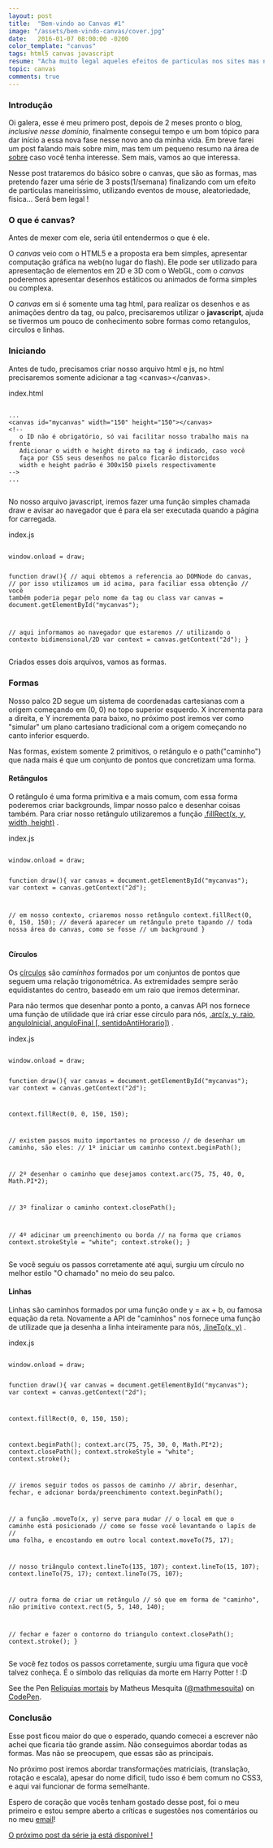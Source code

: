 ```yaml
---
layout: post
title:  "Bem-vindo ao Canvas #1"
image: "/assets/bem-vindo-canvas/cover.jpg"
date:   2016-01-07 08:00:00 -0200
color_template: "canvas"
tags: html5 canvas javascript
resume: "Acha muito legal aqueles efeitos de particulas nos sites mas nunca entendeu muito bem como são feitos? Também sempre tive essa dúvida, até descobrir o canvas."
topic: canvas
comments: true
---
```


<h3>Introdução</h3>
<p>Oi galera, esse é meu primero post, depois de 2 meses pronto o blog, <i>inclusive nesse dominio</i>, finalmente consegui tempo e um bom tópico para dar início a essa nova fase nesse novo ano da minha vida. Em breve farei um post falando mais sobre mim, mas tem um pequeno resumo na área de <a href="/sobre" target="_blank">sobre</a> caso você tenha interesse. Sem mais, vamos ao que interessa.</p>
<p>Nesse post trataremos do básico sobre o canvas, que são as formas, mas pretendo fazer uma série de 3 posts(1/semana) finalizando com um efeito de particulas maneirissimo, utilizando eventos de mouse, aleatoriedade, fisica... Será bem legal !</p>

<h3>O que é canvas?</h3>
<p>Antes de mexer com ele, seria útil entendermos o que é ele.</p>
<p>O <i>canvas</i> veio com o HTML5 e a proposta era bem simples, apresentar computação gráfica na web(no lugar do flash). Ele pode ser utilizado para apresentação de elementos em 2D e 3D com o WebGL, com o <i>canvas</i> poderemos apresentar desenhos estáticos ou animados de forma simples ou complexa.</p>
<p>O <i>canvas</i> em si é somente uma tag html, para realizar os desenhos e as animações dentro da tag, ou palco, precisaremos utilizar o <b>javascript</b>, ajuda se tivermos um pouco de conhecimento sobre formas como retangulos, circulos e linhas.</p>

<h3>Iniciando</h3>
<p>Antes de tudo, precisamos criar nosso arquivo html e js, no html precisaremos somente adicionar a tag &lt;canvas&gt;&lt;/canvas&gt;.</p>
<div class="code html">
	<span class="file-name">index.html</span>
	<pre><code>
...
&lt;canvas id="mycanvas" width="150" height="150"&gt;&lt;/canvas&gt;
&lt;!-- 
   o ID não é obrigatório, só vai facilitar nosso trabalho mais na frente 
   Adicionar o width e height direto na tag é indicado, caso você
   faça por CSS seus desenhos no palco ficarão distorcidos
   width e height padrão é 300x150 pixels respectivamente
--&gt;
...
	</code></pre>
</div>
<p>No nosso arquivo javascript, iremos fazer uma função simples chamada draw e avisar ao navegador que é para ela ser executada quando a página for carregada.</p>
<div class="code javascript">
	<span class="file-name">index.js</span>
	<pre><code>
window.onload = draw;

function draw(){
   // aqui obtemos a referencia ao DOMNode do canvas,
   // por isso utilizamos um id acima, para faciliar essa obtenção
   // você também poderia pegar pelo nome da tag ou class
   var canvas = document.getElementById("mycanvas");

   // aqui informamos ao navegador que estaremos 
   // utilizando o contexto bidimensional/2D
   var context = canvas.getContext("2d");
}
	</code></pre>
</div>
<p>Criados esses dois arquivos, vamos as formas.</p>

<h3>Formas</h3>
<p>Nosso palco 2D segue um sistema de coordenadas cartesianas com a origem começando em (0, 0) no topo superior esquerdo. X incrementa para a direita, e Y incrementa para baixo, no próximo post iremos ver como "simular" um plano cartesiano tradicional com a origem começando no canto inferior esquerdo.</p>
<p>Nas formas, existem somente 2 primitivos, o retângulo e o path("caminho") que nada mais é que um conjunto de pontos que concretizam uma forma.</p>

<h4>Retângulos</h4>
<p>O retângulo é uma forma primitiva e a mais comum, com essa forma poderemos criar backgrounds, limpar nosso palco e desenhar coisas também. Para criar nosso retângulo utilizaremos a função <a href="https://developer.mozilla.org/en-US/docs/Web/API/CanvasRenderingContext2D/fillRect">.fillRect(x, y, width, height)</a> .</p>
<div class="code javascript">
	<span class="file-name">index.js</span>
	<pre><code>
window.onload = draw;

function draw(){
   var canvas = document.getElementById("mycanvas");
   var context = canvas.getContext("2d");

   // em nosso contexto, criaremos nosso retângulo
   context.fillRect(0, 0, 150, 150);
   // deverá aparecer um retângulo preto tapando
   // toda nossa área do canvas, como se fosse
   // um background
}
	</code></pre>
</div>

<h4>Círculos</h4>
<p>Os <a href="https://pt.wikipedia.org/wiki/C%C3%ADrculo">círculos</a> são <i>caminhos</i> formados por um conjuntos de pontos que seguem uma relação trigonométrica. As extremidades sempre serão equidistantes do centro, baseado em um raio que iremos determinar.</p>
<p>Para não termos que desenhar ponto a ponto, a canvas API nos fornece uma função de utilidade que irá criar esse círculo para nós, <a href="https://developer.mozilla.org/en-US/docs/Web/API/CanvasRenderingContext2D/arc">.arc(x, y, raio, anguloInicial, anguloFinal [, sentidoAntiHorario])</a> .</p>
<div class="code javascript">
	<span class="file-name">index.js</span>
	<pre><code>
window.onload = draw;

function draw(){
   var canvas = document.getElementById("mycanvas");
   var context = canvas.getContext("2d");

   context.fillRect(0, 0, 150, 150);

   // existem passos muito importantes no processo
   // de desenhar um caminho, são eles:
   // 1º iniciar um caminho
   context.beginPath();

   // 2º desenhar o caminho que desejamos
   context.arc(75, 75, 40, 0, Math.PI*2);

   // 3º finalizar o caminho
   context.closePath();

   // 4º adicinar um preenchimento ou borda 
   //    na forma que criamos
   context.strokeStyle = "white";
   context.stroke();
}
	</code></pre>
</div>
<p>Se você seguiu os passos corretamente até aqui, surgiu um círculo no melhor estilo "O chamado" no meio do seu palco.</p>

<h4>Linhas</h4>
<p>Linhas são caminhos formados por uma função onde y = ax + b, ou famosa equação da reta. Novamente a API de "caminhos" nos fornece uma função de utilizade que ja desenha a linha inteiramente para nós, <a href="https://developer.mozilla.org/en-US/docs/Web/API/CanvasRenderingContext2D/lineTo">.lineTo(x, y)</a> .</p>
<div class="code javascript">
	<span class="file-name">index.js</span>
	<pre><code>
window.onload = draw;

function draw(){
   var canvas = document.getElementById("mycanvas");
   var context = canvas.getContext("2d");

   context.fillRect(0, 0, 150, 150);

   context.beginPath();
   context.arc(75, 75, 30, 0, Math.PI*2);
   context.closePath();
   context.strokeStyle = "white";
   context.stroke();

   // iremos seguir todos os passos de caminho
   // abrir, desenhar, fechar, e adcionar borda/preenchimento
   context.beginPath();

   // a função .moveTo(x, y) serve para mudar
   // o local em que o caminho está posicionado
   // como se fosse você levantando o lapís de 
   // uma folha, e encostando em outro local
   context.moveTo(75, 17);

   // nosso triângulo
   context.lineTo(135, 107);
   context.lineTo(15, 107);
   context.lineTo(75, 17);
   context.lineTo(75, 107);

   // outra forma de criar um retângulo
   // só que em forma de "caminho", não primitivo
   context.rect(5, 5, 140, 140);

   // fechar e fazer o contorno do triangulo
   context.closePath();
   context.stroke();
}
	</code></pre>
</div>
<p>Se você fez todos os passos corretamente, surgiu uma figura que você talvez conheça. É o símbolo das relíquias da morte em Harry Potter ! :D</p>
<p data-height="265" data-theme-id="dark" data-slug-hash="oBXGwm" data-default-tab="result" data-user="mathmesquita" data-embed-version="2" data-pen-title="Reliquias mortais" class="codepen">See the Pen <a href="http://codepen.io/mathmesquita/pen/oBXGwm/">Reliquias mortais</a> by Matheus Mesquita (<a href="http://codepen.io/mathmesquita">@mathmesquita</a>) on <a href="http://codepen.io">CodePen</a>.</p>
<script async src="https://production-assets.codepen.io/assets/embed/ei.js"></script>

<h3>Conclusão</h3>
<p>Esse post ficou maior do que o esperado, quando comecei a escrever não achei que ficaria tão grande assim. Não conseguimos abordar todas as formas. Mas não se preocupem, que essas são as principais.</p>
<p>No próximo post iremos abordar transformações matriciais, (translação, rotação e escala), apesar do nome dificil, tudo isso é bem comum no CSS3, e aqui vai funcionar de forma semelhante.</p>
<p>Espero de coração que vocês tenham gostado desse post, foi o meu primeiro e estou sempre aberto a críticas e sugestões nos comentários ou no meu <a href="mailto:{{ site.email }}">email</a>!</p>

<a href="https://mathmesquita.me/2017/01/14/bem-vindo-ao-canvas-2.html">O próximo post da série ja está disponível !</a>